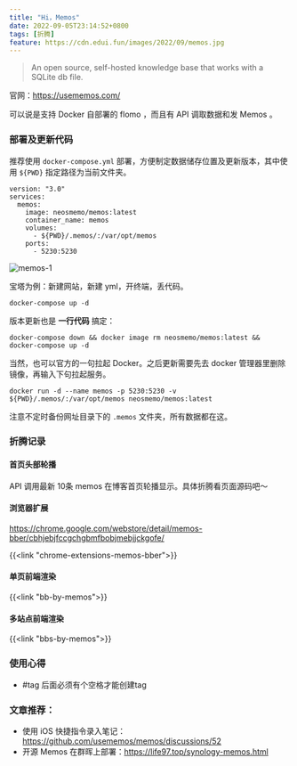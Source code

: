 ```yaml
---
title: "Hi，Memos"
date: 2022-09-05T23:14:52+0800
tags: [折腾]
feature: https://cdn.edui.fun/images/2022/09/memos.jpg
---
```


> An open source, self-hosted knowledge base that works with a SQLite db file.

官网：<https://usememos.com/>

可以说是支持 Docker 自部署的 flomo ，而且有 API 调取数据和发 Memos 。

<!--more-->

### 部署及更新代码

推荐使用 `docker-compose.yml` 部署，方便制定数据储存位置及更新版本，其中使用 `${PWD}` 指定路径为当前文件夹。

```
version: "3.0"
services:
  memos:
    image: neosmemo/memos:latest
    container_name: memos
    volumes:
      - ${PWD}/.memos/:/var/opt/memos
    ports:
      - 5230:5230
```

![memos-1](https://cdn.edui.fun/images/2022/10/memos-1.jpg)

宝塔为例：新建网站，新建 yml，开终端，丢代码。

```
docker-compose up -d
```

版本更新也是 **一行代码** 搞定：

```
docker-compose down && docker image rm neosmemo/memos:latest && docker-compose up -d
```

当然，也可以官方的一句拉起 Docker。之后更新需要先去 docker 管理器里删除镜像，再输入下句拉起服务。

```
docker run -d --name memos -p 5230:5230 -v ${PWD}/.memos/:/var/opt/memos neosmemo/memos:latest
```

注意不定时备份网址目录下的 `.memos` 文件夹，所有数据都在这。

### 折腾记录

#### 首页头部轮播

API 调用最新 10条 memos 在博客首页轮播显示。具体折腾看页面源码吧～

#### 浏览器扩展

<https://chrome.google.com/webstore/detail/memos-bber/cbhjebjfccgchgbmfbobjmebjjckgofe/>

{{<link "chrome-extensions-memos-bber">}}

#### 单页前端渲染

{{<link "bb-by-memos">}}

#### 多站点前端渲染

{{<link "bbs-by-memos">}}

### 使用心得

- #tag 后面必须有个空格才能创建tag

### 文章推荐：

- 使用 iOS 快捷指令录入笔记：<https://github.com/usememos/memos/discussions/52>
- 开源 Memos 在群晖上部署：<https://life97.top/synology-memos.html>